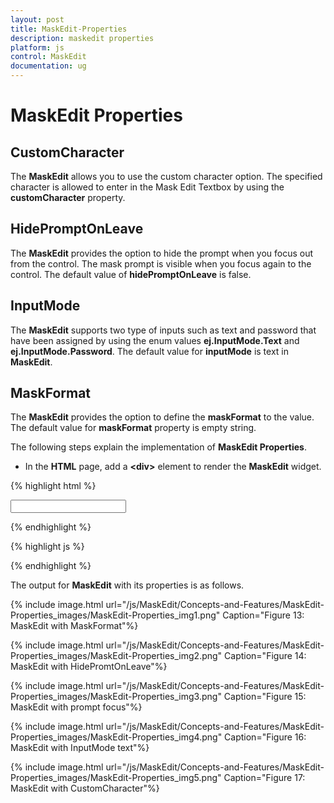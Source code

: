 ```yaml
---
layout: post
title: MaskEdit-Properties
description: maskedit properties
platform: js
control: MaskEdit
documentation: ug
---
```


# MaskEdit Properties

## CustomCharacter

The **MaskEdit** allows you to use the custom character option. The specified character is allowed to enter in the Mask Edit Textbox by using the **customCharacter** property.

## HidePromptOnLeave

The **MaskEdit** provides the option to hide the prompt when you focus out from the control. The mask prompt is visible when you focus again to the control. The default value of **hidePromptOnLeave** is false.

## InputMode

The **MaskEdit** supports two type of inputs such as text and password that have been assigned by using the enum values **ej.InputMode.Text** and **ej.InputMode.Password**. The default value for **inputMode** is text in **MaskEdit**.

## MaskFormat

The **MaskEdit** provides the option to define the **maskFormat** to the value. The default value for **maskFormat** property is empty string.

The following steps explain the implementation of **MaskEdit Properties**.



* In the **HTML** page, add a **&lt;div&gt;** element to render the **MaskEdit** widget. 


{% highlight html %}

<input id="maskedit" type="text" />
	
{% endhighlight %}

{% highlight js %}

<script type="text/javascript">
	    $(function () {
        $("#maskedit").ejMaskEdit(
        {
            name: "mask",
            inputMode: ej.InputMode.Text,
            maskFormat: "99-999-CCCC",
            customCharacter: "r",
            hidePromptOnLeave: true,
        });
    });
</script>

{% endhighlight %}


The output for **MaskEdit** with its properties is as follows.

{% include image.html url="/js/MaskEdit/Concepts-and-Features/MaskEdit-Properties_images/MaskEdit-Properties_img1.png" Caption="Figure 13: MaskEdit with MaskFormat"%}



{% include image.html url="/js/MaskEdit/Concepts-and-Features/MaskEdit-Properties_images/MaskEdit-Properties_img2.png" Caption="Figure 14: MaskEdit with HidePromtOnLeave"%}



{% include image.html url="/js/MaskEdit/Concepts-and-Features/MaskEdit-Properties_images/MaskEdit-Properties_img3.png" Caption="Figure 15: MaskEdit with prompt focus"%}



{% include image.html url="/js/MaskEdit/Concepts-and-Features/MaskEdit-Properties_images/MaskEdit-Properties_img4.png" Caption="Figure 16: MaskEdit with InputMode text"%}

{% include image.html url="/js/MaskEdit/Concepts-and-Features/MaskEdit-Properties_images/MaskEdit-Properties_img5.png" Caption="Figure 17: MaskEdit with CustomCharacter"%}

